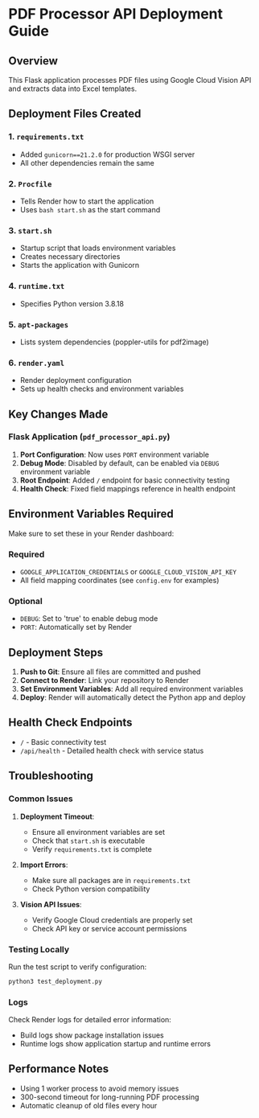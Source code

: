 # PDF Processor API Deployment Guide

## Overview
This Flask application processes PDF files using Google Cloud Vision API and extracts data into Excel templates.

## Deployment Files Created

### 1. `requirements.txt`
- Added `gunicorn==21.2.0` for production WSGI server
- All other dependencies remain the same

### 2. `Procfile`
- Tells Render how to start the application
- Uses `bash start.sh` as the start command

### 3. `start.sh`
- Startup script that loads environment variables
- Creates necessary directories
- Starts the application with Gunicorn

### 4. `runtime.txt`
- Specifies Python version 3.8.18

### 5. `apt-packages`
- Lists system dependencies (poppler-utils for pdf2image)

### 6. `render.yaml`
- Render deployment configuration
- Sets up health checks and environment variables

## Key Changes Made

### Flask Application (`pdf_processor_api.py`)
1. **Port Configuration**: Now uses `PORT` environment variable
2. **Debug Mode**: Disabled by default, can be enabled via `DEBUG` environment variable
3. **Root Endpoint**: Added `/` endpoint for basic connectivity testing
4. **Health Check**: Fixed field mappings reference in health endpoint

## Environment Variables Required

Make sure to set these in your Render dashboard:

### Required
- `GOOGLE_APPLICATION_CREDENTIALS` or `GOOGLE_CLOUD_VISION_API_KEY`
- All field mapping coordinates (see `config.env` for examples)

### Optional
- `DEBUG`: Set to 'true' to enable debug mode
- `PORT`: Automatically set by Render

## Deployment Steps

1. **Push to Git**: Ensure all files are committed and pushed
2. **Connect to Render**: Link your repository to Render
3. **Set Environment Variables**: Add all required environment variables
4. **Deploy**: Render will automatically detect the Python app and deploy

## Health Check Endpoints

- `/` - Basic connectivity test
- `/api/health` - Detailed health check with service status

## Troubleshooting

### Common Issues

1. **Deployment Timeout**: 
   - Ensure all environment variables are set
   - Check that `start.sh` is executable
   - Verify `requirements.txt` is complete

2. **Import Errors**:
   - Make sure all packages are in `requirements.txt`
   - Check Python version compatibility

3. **Vision API Issues**:
   - Verify Google Cloud credentials are properly set
   - Check API key or service account permissions

### Testing Locally

Run the test script to verify configuration:
```bash
python3 test_deployment.py
```

### Logs

Check Render logs for detailed error information:
- Build logs show package installation issues
- Runtime logs show application startup and runtime errors

## Performance Notes

- Using 1 worker process to avoid memory issues
- 300-second timeout for long-running PDF processing
- Automatic cleanup of old files every hour 